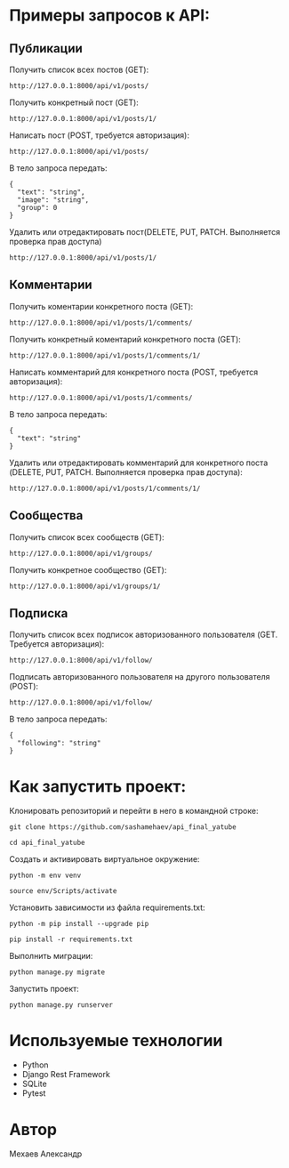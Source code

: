 # Примеры запросов к API:

## Публикации
Получить список всех постов (GET):
```
http://127.0.0.1:8000/api/v1/posts/
```

Получить конкретный пост (GET):
```
http://127.0.0.1:8000/api/v1/posts/1/
```

Написать пост (POST, требуется авторизация):
```
http://127.0.0.1:8000/api/v1/posts/
```
В тело запроса передать:
```
{
  "text": "string",
  "image": "string",
  "group": 0
}
```

Удалить или отредактировать пост(DELETE, PUT, PATCH. Выполняется проверка прав доступа)
```
http://127.0.0.1:8000/api/v1/posts/1/
```

## Комментарии
Получить коментарии конкретного поста (GET):
```
http://127.0.0.1:8000/api/v1/posts/1/comments/
```

Получить конкретный коментарий конкретного поста (GET):
```
http://127.0.0.1:8000/api/v1/posts/1/comments/1/
```

Написать комментарий для конкретного поста (POST, требуется авторизация):
```
http://127.0.0.1:8000/api/v1/posts/1/comments/
```

В тело запроса передать:
```
{
  "text": "string"
}
```

Удалить или отредактировать комментарий для конкретного поста (DELETE, PUT, PATCH. Выполняется проверка прав доступа):
```
http://127.0.0.1:8000/api/v1/posts/1/comments/1/
```

## Сообщества
Получить список всех сообществ (GET):
```
http://127.0.0.1:8000/api/v1/groups/
```

Получить конкретное сообщество (GET):
```
http://127.0.0.1:8000/api/v1/groups/1/
```

## Подписка
Получить список всех подписок авторизованного пользователя (GET. Требуется авторизация):
```
http://127.0.0.1:8000/api/v1/follow/
```

Подписать авторизованного пользователя на другого пользователя (POST):
```
http://127.0.0.1:8000/api/v1/follow/
```

В тело запроса передать:
```
{
  "following": "string"
}
```

# Как запустить проект:
Клонировать репозиторий и перейти в него в командной строке:

```
git clone https://github.com/sashamehaev/api_final_yatube
```

```
cd api_final_yatube
```

Cоздать и активировать виртуальное окружение:

```
python -m env venv
```

```
source env/Scripts/activate
```

Установить зависимости из файла requirements.txt:

```
python -m pip install --upgrade pip
```

```
pip install -r requirements.txt
```

Выполнить миграции:

```
python manage.py migrate
```

Запустить проект:

```
python manage.py runserver
```

# Используемые технологии
- Python
- Django Rest Framework
- SQLite
- Pytest

# Автор 
Мехаев Александр